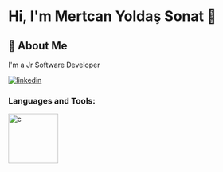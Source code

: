 # Hi, I'm Mertcan Yoldaş Sonat 👋


## 🚀 About Me
I'm a Jr Software Developer

[![linkedin](https://img.shields.io/badge/linkedin-0A66C2?style=for-the-badge&logo=linkedin&logoColor=white)](https://www.linkedin.com/in/mertcan-yoldas-sonat-7179241bb/)

<h3 align="left">Languages and Tools:</h3>
<p align="left"> <img src="https://github.com/devicons/devicon/blob/master/icons/amazonwebservices/amazonwebservices-plain-wordmark" alt="c" width="100" height="100"/> </p>
